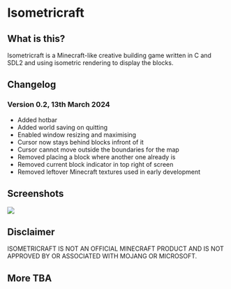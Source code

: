 # Isometricraft

## What is this?

Isometricraft is a Minecraft-like creative building game written in C and SDL2 and using isometric rendering to display the blocks.

## Changelog

### Version 0.2, 13th March 2024

* Added hotbar
* Added world saving on quitting
* Enabled window resizing and maximising
* Cursor now stays behind blocks infront of it
* Cursor cannot move outside the boundaries for the map
* Removed placing a block where another one already is
* Removed current block indicator in top right of screen
* Removed leftover Minecraft textures used in early development

## Screenshots

<img src="https://i.ibb.co/tb1BMg7/image-2024-03-13-213431202.png">

## Disclaimer

ISOMETRICRAFT IS NOT AN OFFICIAL MINECRAFT PRODUCT AND IS NOT APPROVED BY OR ASSOCIATED WITH MOJANG OR MICROSOFT.

## More TBA
